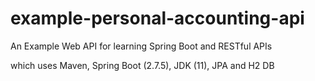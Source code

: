 # example-personal-accounting-api
An Example Web API for learning Spring Boot and RESTful APIs

which uses Maven, Spring Boot (2.7.5), JDK (11), JPA and H2 DB
